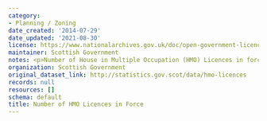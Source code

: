 ```yaml
---
category:
- Planning / Zoning
date_created: '2014-07-29'
date_updated: '2021-08-30'
license: https://www.nationalarchives.gov.uk/doc/open-government-licence/version/3/
maintainer: Scottish Government
notes: <p>Number of House in Multiple Occupation (HMO) Licences in force at 31 March.</p>
organization: Scottish Government
original_dataset_link: http://statistics.gov.scot/data/hmo-licences
records: null
resources: []
schema: default
title: Number of HMO Licences in Force
---
```

